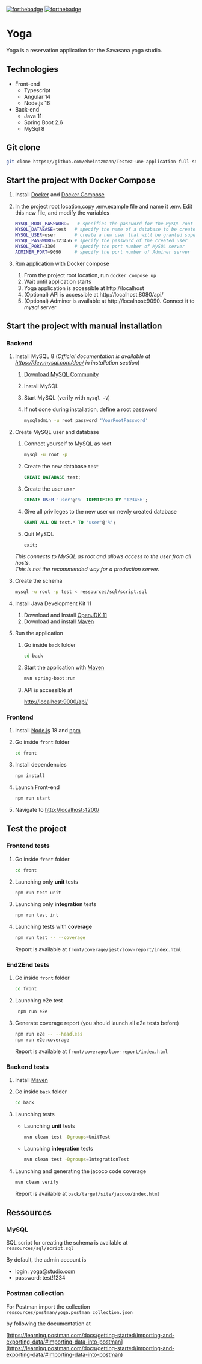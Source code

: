 [![forthebadge](https://forthebadge.com/images/badges/made-with-java.svg)](https://forthebadge.com)
[![forthebadge](https://forthebadge.com/images/badges/made-with-typescript.svg)](https://forthebadge.com)

# Yoga

Yoga is a reservation application for the Savasana yoga studio.

## Technologies
- Front-end
  - Typescript
  - Angular 14
  - Node.js 16
- Back-end
  - Java 11
  - Spring Boot 2.6
  - MySql 8

## Git clone

```sh
git clone https://github.com/eheintzmann/Testez-une-application-full-stack.git
```

## Start the project with Docker Compose
1. Install [Docker](https://docs.docker.com/get-docker/) and [Docker Compose](https://docs.docker.com/compose/install/)


2. In the project root location,copy .env.example file and name it .env.
Edit this new file, and modify the variables

    ```sh
    MYSQL_ROOT_PASSWORD=   # specifies the password for the MySQL root account (docker only setting)
    MYSQL_DATABASE=test   # specify the name of a database to be created and used
    MYSQL_USER=user       # create a new user that will be granted superuser access on the created database
    MYSQL_PASSWORD=123456 # specify the password of the created user
    MYSQL_PORT=3306       # specify the port number of MySQL server
    ADMINER_PORT=9090     # specify the port number of Adminer server
    ```


3. Run application with Docker compose
   1. From the project root location, run `docker compose up`
   2. Wait until application starts
   3. Yoga application is accessible at http://localhost
   4. (Optional) API is accessible at http://localhost:8080/api/
   5. (Optional) Adminer is available at http://localhost:9090. Connect it to *mysql* server


## Start the project with manual installation 

### Backend

1. Install MySQL 8 (_Official documentation is available at https://dev.mysql.com/doc/ in installation section_)
    1. [Download MySQL Community](https://dev.mysql.com/downloads/mysql/) 
    2. Install MySQL
    3. Start MySQL (verify with `mysql -V`)
    4. If not done during installation, define a root password 

        ```sh
        mysqladmin -u root password 'YourRootPassword'
        ```


2. Create MySQL user and database
   1. Connect yourself to MySQL as root

        ```sh
        mysql -u root -p
        ```

   2. Create the new database `test`

       ```sql
       CREATE DATABASE test;
        ```

   3. Create the user `user` 

        ```sql
        CREATE USER 'user'@'%' IDENTIFIED BY '123456';
        ```

   4. Give all privileges to the new user on newly created database

        ```sql
        GRANT ALL ON test.* TO 'user'@'%';
        ```

   5. Quit MySQL

        ```sql
        exit;
        ```

    _This connects to MySQL as root and allows access to the user from all hosts.  
This is not the recommended way for a production server._


3. Create the schema

    ```sh
    mysql -u root -p test < ressources/sql/script.sql
    ```

4. Install Java Development Kit 11
    1. Download and Install [OpenJDK 11](https://jdk.java.net/archive)
    2. Download and install [Maven](https://maven.apache.org) 


5. Run the application
    1. Go inside `back` folder

        ```sh
        cd back
        ```

    2. Start the application with [Maven](https://maven.apache.org/)

        ```sh
        mvn spring-boot:run
        ```

    3. API is accessible at
    
        [http://localhost:9000/api/](http://localhost:9000)


### Frontend
1. Install [Node.js](https://nodejs.org/) 18 and [npm](https://www.npmjs.com/get-npm)


2. Go inside `front` folder

    ```sh
    cd front
    ```

3. Install dependencies

    ```sh
    npm install
    ```

4. Launch Front-end

    ```sh
    npm run start
    ```

5. Navigate to
    [http://localhost:4200/](http://localhost:4200/)

## Test the project

### Frontend tests

1. Go inside `front` folder

    ```sh
    cd front
    ```

2. Launching only **unit** tests

    ```sh
    npm run test unit
    ```

3. Launching only **integration** tests

    ```sh
    npm run test int
    ```

4. Launching tests with **coverage**

    ```sh
    npm run test -- --coverage
    ```

    Report is available at `front/coverage/jest/lcov-report/index.html`

### End2End tests
1. Go inside `front` folder

    ```sh
    cd front
    ```

2. Launching e2e test

    ```sh
     npm run e2e
    ```

3. Generate coverage report (you should launch all e2e tests before)

    ```sh
    npm run e2e -- --headless
    npm run e2e:coverage
    ```
    Report is available at `front/coverage/lcov-report/index.html`

### Backend tests

1. Install [Maven](https://maven.apache.org/)


2. Go inside `back` folder

    ```sh
    cd back
    ```

3. Launching tests

    - Launching **unit** tests

        ```sh
        mvn clean test -Dgroups=UnitTest
        ```

    - Launching **integration** tests

        ```sh
        mvn clean test -Dgroups=IntegrationTest
        ```

4. Launching and generating the jacoco code coverage
 
    ```sh
    mvn clean verify
    ```
   
    Report is available at `back/target/site/jacoco/index.html`

## Ressources

### MySQL

SQL script for creating the schema is available at `ressources/sql/script.sql`

By default, the admin account is
- login: yoga@studio.com
- password: test!1234

### Postman collection

For Postman import the collection `ressources/postman/yoga.postman_collection.json`

by following the documentation at

[https://learning.postman.com/docs/getting-started/importing-and-exporting-data/#importing-data-into-postman](https://learning.postman.com/docs/getting-started/importing-and-exporting-data/#importing-data-into-postman)
